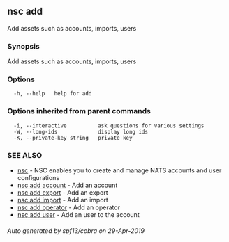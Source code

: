 ## nsc add

Add assets such as accounts, imports, users

### Synopsis

Add assets such as accounts, imports, users

### Options

```
  -h, --help   help for add
```

### Options inherited from parent commands

```
  -i, --interactive          ask questions for various settings
  -W, --long-ids             display long ids
  -K, --private-key string   private key
```

### SEE ALSO

* [nsc](nsc.md)	 - NSC enables you to create and manage NATS accounts and user configurations
* [nsc add account](nsc_add_account.md)	 - Add an account
* [nsc add export](nsc_add_export.md)	 - Add an export
* [nsc add import](nsc_add_import.md)	 - Add an import
* [nsc add operator](nsc_add_operator.md)	 - Add an operator
* [nsc add user](nsc_add_user.md)	 - Add an user to the account

###### Auto generated by spf13/cobra on 29-Apr-2019
